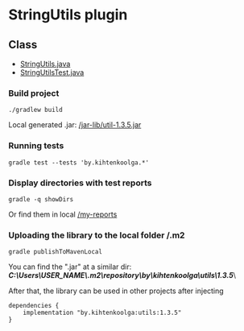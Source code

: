 # StringUtils plugin
## Class
- [StringUtils.java](/src/main/java/by/kihtenkoolga/StringUtils.java)
- [StringUtilsTest.java](/src/test/java/by/kihtenkoolga/StringUtilsTest.java)

### Build project
```
./gradlew build
```
Local generated .jar: [/jar-lib/util-1.3.5.jar](/jar-lib)
### Running tests
```
gradle test --tests 'by.kihtenkoolga.*'
```
### Display directories with test reports
```
gradle -q showDirs
```
Or find them in local [/my-reports](/my-reports)
### Uploading the library to the local folder /.m2
```
gradle publishToMavenLocal
```
You can find the ".jar" at a similar dir:
___C:\Users\USER_NAME\\.m2\repository\by\kihtenkoolga\utils\1.3.5___\

After that, the library can be used in other projects after injecting 
```
dependencies {
    implementation "by.kihtenkoolga:utils:1.3.5"
}
```
